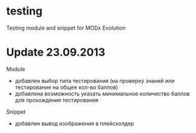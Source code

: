 testing
=======
Testing module and snippet for MODx Evolution

Update 23.09.2013
====

Module
- добавлен выбор типа тестирования (на проверку знаний или тестирование на общее кол-во баллов)
- добавлена возможность указать минимальное количество баллов для прохождения тестирования

Snippet
- добавлен вывод изображения в плейсхолдер
